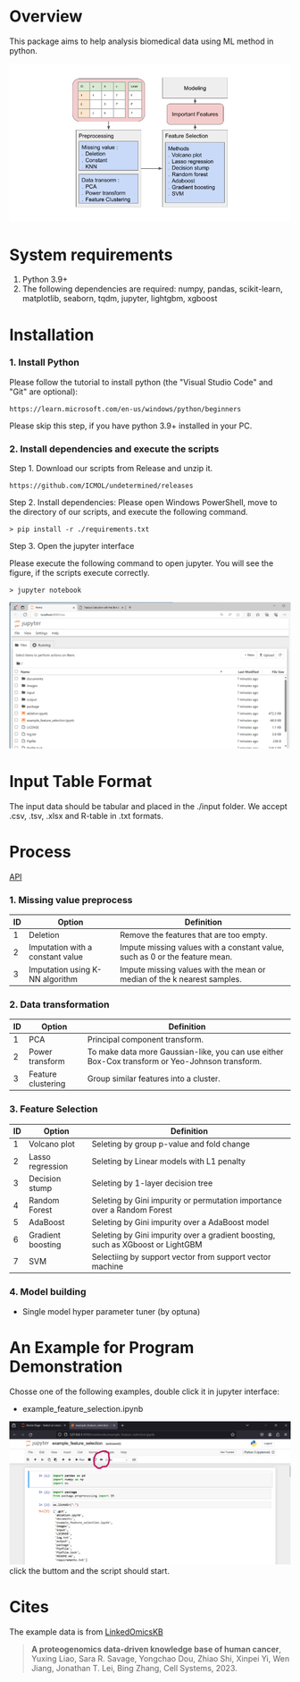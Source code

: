 # Overview
This package aims to help analysis biomedical data using ML method in python. 

![image](./documents/images/workflow/auto_selection_workflow.png) 

# System requirements
   1. Python 3.9+
   2. The following dependencies are required: numpy, pandas, scikit-learn, matplotlib, seaborn, tqdm, jupyter, lightgbm, xgboost


# Installation

### 1. Install Python
Please follow the tutorial to install python (the "Visual Studio Code" and "Git" are optional):

    https://learn.microsoft.com/en-us/windows/python/beginners 
    
Please skip this step, if you have python 3.9+ installed in your PC.

### 2. Install dependencies and execute the scripts

Step 1. Download our scripts from Release and unzip it.

    https://github.com/ICMOL/undetermined/releases

Step 2. Install dependencies: Please open Windows PowerShell, move to the directory of our scripts, and execute the following command.

    > pip install -r ./requirements.txt          

Step 3. Open the jupyter interface

Please execute the following command to open jupyter. You will see the figure, if the scripts execute correctly.

    > jupyter notebook    

![image](./documents/images/tutorial/browser_jupyter.png)


# Input Table Format

The input data should be tabular and placed in the ./input folder. We accept .csv, .tsv, .xlsx and R-table in .txt formats.

# Process

[API](https://htmlpreview.github.io/?https://github.com/ICMOL/PineBioML/blob/main/documents/API/index.html)

### 1. Missing value preprocess
|        ID         |        Option         |  Definition |
|---------------------|----------------|------------------------------|
|  1 | Deletion              | Remove the features that are too empty.     |
|  2 | Imputation with a constant value  | Impute missing values with a constant value, such as 0 or the feature mean. |
|  3 | Imputation using K-NN algorithm        | Impute missing values with the mean or median of the k nearest samples. |


### 2. Data transformation
|        ID         |        Option         |  Definition |
|---------------------|----------------|------------------------------|
|  1 | PCA              | Principal component transform.    |  |
|  2 | Power transform  | To make data more Gaussian-like, you can use either Box-Cox transform or Yeo-Johnson transform. |   |
|  3 | Feature clustering        | Group similar features into a cluster.  |  |


### 3. Feature Selection
|        ID         |        Option         |  Definition |
|---------------------|----------------|------------------------------|
|  1 | Volcano plot  | Seleting by group p-value and fold change   |  |
|  2 | Lasso regression | Seleting by Linear models with L1 penalty |   |
|  3 | Decision stump        | Seleting by 1-layer decision tree  |  |
|  4 | Random Forest        | Seleting by Gini impurity or permutation importance over a Random Forest |  |
|  5 | AdaBoost        | Seleting by Gini impurity over a AdaBoost model  |  |
|  6 | Gradient boosting        | Seleting by Gini impurity over a gradient boosting, such as XGboost or LightGBM  |  |
|  7 | SVM        | Selectiing by support vector from support vector machine |  |


### 4. Model building
 - Single model hyper parameter tuner (by optuna)
 <!--
 - H2O
 - auto sklearn
 - mljar 


### 5. Report and visualization
-->

# An Example for Program Demonstration    

Chosse one of the following examples, double click it in jupyter interface:    
- example_feature_selection.ipynb

![image](./documents/images/tutorial/jupyter_runall.png)
click the buttom and the script should start.

# Cites
The example data is from [LinkedOmicsKB](https://kb.linkedomics.org/)
>  **A proteogenomics data-driven knowledge base of human cancer**, Yuxing Liao, Sara R. Savage, Yongchao Dou, Zhiao Shi, Xinpei Yi, Wen Jiang, Jonathan T. Lei, Bing Zhang, Cell Systems, 2023.